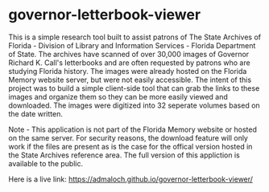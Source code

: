 # governor-letterbook-viewer

This is a simple research tool built to assist patrons of The State Archives of Florida - Division of Library and Information Services - Florida Department of State. 
The archives have scanned of over 30,000 images of Governor Richard K. Call's letterbooks and are often requested by patrons who are studying Florida history. The images were already hosted on the Florida Memory website server, but were not easily accessible. The intent of this project was to build a simple client-side tool that can grab the links to these images and organize them so they can be more easily viewed and downloaded. The images were digitized into 32 seperate volumes based on the date written. 

Note - This application is not part of the Florida Memory website or hosted on the same server. For security reasons, the download feature will only work if the files are present as is the case for the offical version hosted in the State Archives reference area. The full version of this appliction is available to the public.

Here is a live link:
https://admaloch.github.io/governor-letterbook-viewer/
